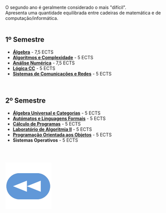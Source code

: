 O segundo ano é geralmente considerado o mais "difícil".
<br>Apresenta uma quantidade equilibrada entre cadeiras de matemática e de computação/informática.<br><br>

## 1º Semestre
* [**Álgebra**](1sem/Alg) - 7,5 ECTS
* [**Algoritmos e Complexidade**](1sem/AeC) - 5 ECTS
* [**Análise Numérica**](1sem/AN) - 7,5 ECTS
* [**Lógica CC**](1sem/Lógica) - 5 ECTS
* [**Sistemas de Comunicações e Redes**](1sem/SCR/README.md) - 5 ECTS
<br><br><br>
## 2º Semestre
* [**Álgebra Universal e Categorias**](2sem/AUC) - 5 ECTS
* [**Autómatos e Linguagens Formais**](2sem/ALF) - 5 ECTS
* [**Cálculo de Programas**](2sem/CP) - 5 ECTS
* [**Laboratório de Algoritmia II**](2sem/LA2) - 5 ECTS
* [**Programação Orientada aos Objetos**](2sem/POO) - 5 ECTS
* **Sistemas Operativos** - 5 ECTS

<br><br>

[![retroceder](https://raw.githubusercontent.com/David81820/Recursos-LCC/main/Rewind.png)](https://david81820.github.io/Recursos-LCC)
